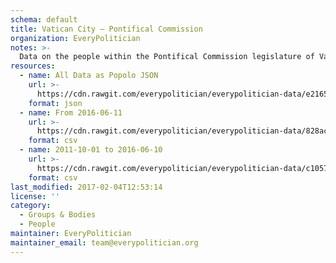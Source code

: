```yaml
---
schema: default
title: Vatican City — Pontifical Commission
organization: EveryPolitician
notes: >-
  Data on the people within the Pontifical Commission legislature of Vatican City.
resources:
  - name: All Data as Popolo JSON
    url: >-
      https://cdn.rawgit.com/everypolitician/everypolitician-data/e2165c6b1886b48853db9e6f00e610f9ffbf56dd/data/Vatican_City/Pontifical_Commission/ep-popolo-v1.0.json
    format: json
  - name: From 2016-06-11
    url: >-
      https://cdn.rawgit.com/everypolitician/everypolitician-data/828ac11968481deaee985fedbe16aac09c9eb123/data/Vatican_City/Pontifical_Commission/term-2016.csv
    format: csv
  - name: 2011-10-01 to 2016-06-10
    url: >-
      https://cdn.rawgit.com/everypolitician/everypolitician-data/c10571cf21874af731785c5fa3cba7b3c09f265f/data/Vatican_City/Pontifical_Commission/term-2011.csv
    format: csv
last_modified: 2017-02-04T12:53:14
license: ''
category:
  - Groups & Bodies
  - People
maintainer: EveryPolitician
maintainer_email: team@everypolitician.org
---
```

